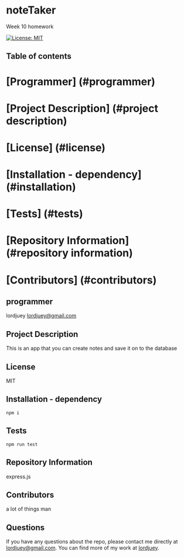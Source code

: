 # noteTaker
Week 10 homework 

  [![License: MIT](https://img.shields.io/badge/License-MIT-yellow.svg)](https://opensource.org/licenses/MIT)

  ## Table of contents 

  # [Programmer] (#programmer)
  # [Project Description] (#project description)
  # [License] (#license)
  # [Installation - dependency] (#installation)
  # [Tests] (#tests)
  # [Repository Information] (#repository information)
  # [Contributors] (#contributors)


  ## programmer
  lordjuey
  lordjuey@gmail.com
  
  ## Project Description
  This is an app that you can create notes and save it on to the database

  ## License
  MIT

  ## Installation - dependency
  ~~~
  npm i 
  ~~~
  ## Tests
  ~~~
  npm run test
  ~~~
  ## Repository Information 
  express.js

  ## Contributors 
  a lot of things man

  ## Questions
  
  If you have any questions about the repo, please contact me directly at lordjuey@gmail.com.
  You can find more of my work at [lordjuey](https://github.com/lordjuey).
  
